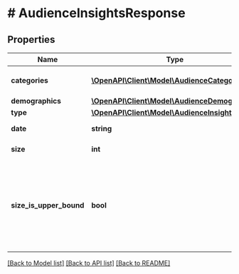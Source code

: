 # # AudienceInsightsResponse

## Properties

Name | Type | Description | Notes
------------ | ------------- | ------------- | -------------
**categories** | [**\OpenAPI\Client\Model\AudienceCategory[]**](AudienceCategory.md) | Category interest distribution | [optional]
**demographics** | [**\OpenAPI\Client\Model\AudienceDemographics**](AudienceDemographics.md) |  | [optional]
**type** | [**\OpenAPI\Client\Model\AudienceInsightType**](AudienceInsightType.md) |  | [optional]
**date** | **string** | Generation date | [optional]
**size** | **int** | Population count. | [optional]
**size_is_upper_bound** | **bool** | Indicates whether the audience size has been rounded up to the next highest upper boundary. | [optional]

[[Back to Model list]](../../README.md#models) [[Back to API list]](../../README.md#endpoints) [[Back to README]](../../README.md)
